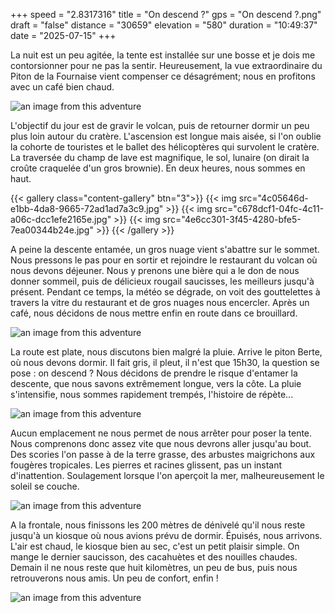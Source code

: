 +++
speed = "2.8317316"
title = "On descend ?"
gps = "On descend ?.png"
draft = "false"
distance = "30659"
elevation = "580"
duration = "10:49:37"
date = "2025-07-15"
+++


La nuit est un peu agitée, la tente est installée sur une bosse et je dois me contorsionner pour ne pas la sentir. Heureusement, la vue extraordinaire du Piton de la Fournaise vient compenser ce désagrément; nous en profitons avec un café bien chaud. 

![an image from this adventure](e312d9b8-c786-432a-98e4-ea97de07ae5d.jpg)

L'objectif du jour est de gravir le volcan, puis de retourner dormir un peu plus loin autour du cratère. L'ascension est longue mais aisée, si l'on oublie la cohorte de touristes et le ballet des hélicoptères qui survolent le cratère. La traversée du champ de lave est magnifique, le sol, lunaire (on dirait la croûte craquelée d'un gros brownie). En deux heures, nous sommes en haut. 

{{< gallery class="content-gallery" btn="3">}}
{{< img src="4c05646d-e1bb-4da8-9665-72ad1ad7a3c9.jpg" >}}
{{< img src="c678dcf1-04fc-4c11-a06c-dcc1efe2165e.jpg" >}}
{{< img src="4e6cc301-3f45-4280-bfe5-7ea00344b24e.jpg" >}}
{{< /gallery >}}


A peine la descente entamée, un gros nuage vient s'abattre sur le sommet. Nous pressons le pas pour en sortir et rejoindre le restaurant du volcan où nous devons déjeuner. 
Nous y prenons une bière qui a le don de nous donner sommeil, puis de délicieux rougail saucisses, les meilleurs jusqu'à présent. Pendant ce temps, la météo se dégrade, on voit des gouttelettes à travers la vitre du restaurant et de gros nuages nous encercler. Après un café, nous décidons de nous mettre enfin en route dans ce brouillard. 

![an image from this adventure](1390da3e-71ed-42fe-ad4e-83b592960f18.jpg)

La route est plate, nous discutons bien malgré la pluie. Arrive le piton Berte, où nous devons dormir. Il fait gris, il pleut, il n'est que 15h30, la question se pose : on descend ? 
Nous décidons de prendre le risque d'entamer la descente, que nous savons extrêmement longue, vers la côte. La pluie s'intensifie, nous sommes rapidement trempés, l'histoire de répète...

![an image from this adventure](bac6e6ca-0fc5-4200-acd9-a518f124c68b.jpg)

Aucun emplacement ne nous permet de nous arrêter pour poser la tente. Nous comprenons donc assez vite que nous devrons aller jusqu'au bout. Des scories l'on passe à de la terre grasse, des arbustes maigrichons aux fougères tropicales. Les pierres et racines glissent, pas un instant d'inattention. Soulagement lorsque l'on aperçoit la mer, malheureusement le soleil se couche. 

![an image from this adventure](347910e4-6514-41f4-8f62-bfaf1918f92a.jpg)

A la frontale, nous finissons les 200 mètres de dénivelé qu'il nous reste jusqu'à un kiosque où nous avions prévu de dormir. Épuisés, nous arrivons. L'air est chaud, le kiosque bien au sec, c'est un petit plaisir simple. On mange le dernier saucisson, des cacahuètes et des nouilles chaudes. Demain il ne nous reste que huit kilomètres, un peu de bus, puis nous retrouverons nous amis. Un peu de confort, enfin !

![an image from this adventure](3af2610b-6424-4034-8aaf-bfcac0f8de32.jpg)

